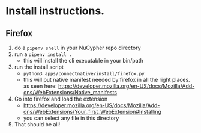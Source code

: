 # Install instructions.


## Firefox
1. do a `pipenv shell` in your NuCypher repo directory
2. run a `pipenv install .`
    *  this will install the cli executable in your bin/path
3. run the install script
    *  `python3 apps/connectnative/install/firefox.py`
    *  this will put native manifest needed by firefox in all the right places. as seen here: https://developer.mozilla.org/en-US/docs/Mozilla/Add-ons/WebExtensions/Native_manifests
4.  Go into firefox and load the extension
    *  https://developer.mozilla.org/en-US/docs/Mozilla/Add-ons/WebExtensions/Your_first_WebExtension#Installing
    * you can select any file in this directory
5. That should be all!

